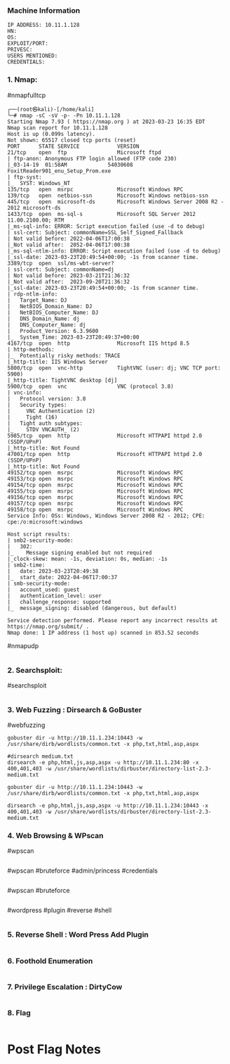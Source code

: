 ###  Machine Information

```shell
IP ADDRESS: 10.11.1.128
HN: 
OS: 
EXPLOIT/PORT:
PRIVESC:
USERS MENTIONED:
CREDENTIALS:
```

### 1. Nmap:  

#nmapfulltcp
```shell
┌──(root㉿kali)-[/home/kali]
└─# nmap -sC -sV -p- -Pn 10.11.1.128
Starting Nmap 7.93 ( https://nmap.org ) at 2023-03-23 16:35 EDT
Nmap scan report for 10.11.1.128
Host is up (0.099s latency).
Not shown: 65517 closed tcp ports (reset)
PORT      STATE SERVICE            VERSION
21/tcp    open  ftp                Microsoft ftpd
| ftp-anon: Anonymous FTP login allowed (FTP code 230)
|_03-14-19  01:58AM             54030608 FoxitReader901_enu_Setup_Prom.exe
| ftp-syst: 
|_  SYST: Windows_NT
135/tcp   open  msrpc              Microsoft Windows RPC
139/tcp   open  netbios-ssn        Microsoft Windows netbios-ssn
445/tcp   open  microsoft-ds       Microsoft Windows Server 2008 R2 - 2012 microsoft-ds
1433/tcp  open  ms-sql-s           Microsoft SQL Server 2012 11.00.2100.00; RTM
|_ms-sql-info: ERROR: Script execution failed (use -d to debug)
| ssl-cert: Subject: commonName=SSL_Self_Signed_Fallback
| Not valid before: 2022-04-06T17:00:38
|_Not valid after:  2052-04-06T17:00:38
|_ms-sql-ntlm-info: ERROR: Script execution failed (use -d to debug)
|_ssl-date: 2023-03-23T20:49:54+00:00; -1s from scanner time.
3389/tcp  open  ssl/ms-wbt-server?
| ssl-cert: Subject: commonName=dj
| Not valid before: 2023-03-21T21:36:32
|_Not valid after:  2023-09-20T21:36:32
|_ssl-date: 2023-03-23T20:49:54+00:00; -1s from scanner time.
| rdp-ntlm-info: 
|   Target_Name: DJ
|   NetBIOS_Domain_Name: DJ
|   NetBIOS_Computer_Name: DJ
|   DNS_Domain_Name: dj
|   DNS_Computer_Name: dj
|   Product_Version: 6.3.9600
|_  System_Time: 2023-03-23T20:49:37+00:00
4167/tcp  open  http               Microsoft IIS httpd 8.5
| http-methods: 
|_  Potentially risky methods: TRACE
|_http-title: IIS Windows Server
5800/tcp  open  vnc-http           TightVNC (user: dj; VNC TCP port: 5900)
|_http-title: TightVNC desktop [dj]
5900/tcp  open  vnc                VNC (protocol 3.8)
| vnc-info: 
|   Protocol version: 3.8
|   Security types: 
|     VNC Authentication (2)
|     Tight (16)
|   Tight auth subtypes: 
|_    STDV VNCAUTH_ (2)
5985/tcp  open  http               Microsoft HTTPAPI httpd 2.0 (SSDP/UPnP)
|_http-title: Not Found
47001/tcp open  http               Microsoft HTTPAPI httpd 2.0 (SSDP/UPnP)
|_http-title: Not Found
49152/tcp open  msrpc              Microsoft Windows RPC
49153/tcp open  msrpc              Microsoft Windows RPC
49154/tcp open  msrpc              Microsoft Windows RPC
49155/tcp open  msrpc              Microsoft Windows RPC
49156/tcp open  msrpc              Microsoft Windows RPC
49157/tcp open  msrpc              Microsoft Windows RPC
49158/tcp open  msrpc              Microsoft Windows RPC
Service Info: OSs: Windows, Windows Server 2008 R2 - 2012; CPE: cpe:/o:microsoft:windows

Host script results:
| smb2-security-mode: 
|   302: 
|_    Message signing enabled but not required
|_clock-skew: mean: -1s, deviation: 0s, median: -1s
| smb2-time: 
|   date: 2023-03-23T20:49:38
|_  start_date: 2022-04-06T17:00:37
| smb-security-mode: 
|   account_used: guest
|   authentication_level: user
|   challenge_response: supported
|_  message_signing: disabled (dangerous, but default)

Service detection performed. Please report any incorrect results at https://nmap.org/submit/ .
Nmap done: 1 IP address (1 host up) scanned in 853.52 seconds

```

#nmapudp
```shell
```
### 2. Searchsploit:
#searchsploit

```shell
```

### 3. Web Fuzzing : Dirsearch & GoBuster
#webfuzzing 
```shell
gobuster dir -u http://10.11.1.234:10443 -w /usr/share/dirb/wordlists/common.txt -x php,txt,html,asp,aspx

```

```shell
#dirsearch medium.txt
dirsearch -e php,html,js,asp,aspx -u http://10.11.1.234:80 -x 400,401,403 -w /usr/share/wordlists/dirbuster/directory-list-2.3-medium.txt
```

```shell
gobuster dir -u http://10.11.1.234:10443 -w /usr/share/dirb/wordlists/common.txt -x php,txt,html,asp,aspx

```

```shell
dirsearch -e php,html,js,asp,aspx -u http://10.11.1.234:10443 -x 400,401,403 -w /usr/share/wordlists/dirbuster/directory-list-2.3-medium.txt
```
### 4. Web Browsing & WPscan

#wpscan 
```powershell
```

#wpscan #bruteforce #admin/princess #credentials

```shell
```

#wpscan #bruteforce
```shell
```


#wordpress #plugin #reverse #shell 
```shell
```

### 5. Reverse Shell : Word Press Add Plugin

```shell
```

### 6. Foothold Enumeration

```SHELL
```

### 7. Privilege Escalation : DirtyCow
```shell
```

### 8. Flag

```powershell
```




# Post Flag Notes








